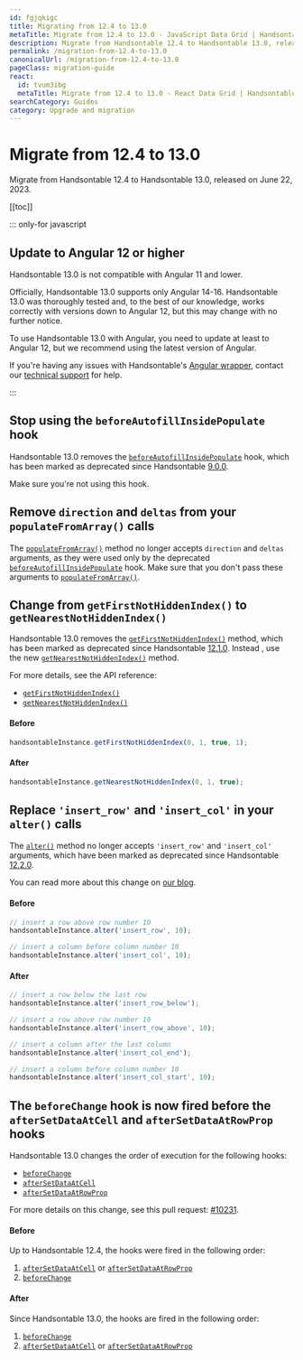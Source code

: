 ```yaml
---
id: fgjqkigc
title: Migrating from 12.4 to 13.0
metaTitle: Migrate from 12.4 to 13.0 - JavaScript Data Grid | Handsontable
description: Migrate from Handsontable 12.4 to Handsontable 13.0, released on June 22, 2023.
permalink: /migration-from-12.4-to-13.0
canonicalUrl: /migration-from-12.4-to-13.0
pageClass: migration-guide
react:
  id: tvum3ibg
  metaTitle: Migrate from 12.4 to 13.0 - React Data Grid | Handsontable
searchCategory: Guides
category: Upgrade and migration
---
```


# Migrate from 12.4 to 13.0

Migrate from Handsontable 12.4 to Handsontable 13.0, released on June 22, 2023.

[[toc]]

::: only-for javascript

## Update to Angular 12 or higher

Handsontable 13.0 is not compatible with Angular 11 and lower.

Officially, Handsontable 13.0 supports only Angular 14-16. Handsontable 13.0 was thoroughly tested and, to the best of our knowledge, works correctly with versions down to Angular 12, but this may change with no further notice.

To use Handsontable 13.0 with Angular, you need to update at least to Angular 12, but we recommend using the latest version of Angular.

If you're having any issues with Handsontable's [Angular wrapper](@/guides/integrate-with-angular/angular-installation/angular-installation.md), contact our
[technical support](https://handsontable.com/contact?category=technical_support) for help.

:::

## Stop using the `beforeAutofillInsidePopulate` hook

Handsontable 13.0 removes the [`beforeAutofillInsidePopulate`](https://handsontable.com/docs/12.4/javascript-data-grid/api/hooks/#beforeautofillinsidepopulate) hook,
which has been marked as deprecated since Handsontable [9.0.0](@/guides/upgrade-and-migration/release-notes/release-notes.md#deprecated-3).

Make sure you're not using this hook.

## Remove `direction` and `deltas` from your `populateFromArray()` calls

The [`populateFromArray()`](@/api/core.md#populatefromarray) method no longer accepts `direction` and `deltas` arguments, as they were used only by the
deprecated [`beforeAutofillInsidePopulate`](https://handsontable.com/docs/12.4/javascript-data-grid/api/hooks/#beforeautofillinsidepopulate) hook. Make sure that you
don't pass these arguments to [`populateFromArray()`](@/api/core.md#populatefromarray).

## Change from `getFirstNotHiddenIndex()` to `getNearestNotHiddenIndex()`

Handsontable 13.0 removes the [`getFirstNotHiddenIndex()`](https://handsontable.com/docs/12.4/javascript-data-grid/api/index-mapper/#getfirstnothiddenindex) method,
which has been marked as deprecated since Handsontable [12.1.0](@/guides/upgrade-and-migration/release-notes/release-notes.md#deprecated-2). Instead , use the new
[`getNearestNotHiddenIndex()`](@/api/indexMapper.md#getnearestnothiddenindex) method.

For more details, see the API reference:

- [`getFirstNotHiddenIndex()`](https://handsontable.com/docs/12.4/javascript-data-grid/api/index-mapper/#getfirstnothiddenindex)
- [`getNearestNotHiddenIndex()`](@/api/indexMapper.md#getnearestnothiddenindex)

#### Before

```js
handsontableInstance.getFirstNotHiddenIndex(0, 1, true, 1);
```

#### After

```js
handsontableInstance.getNearestNotHiddenIndex(0, 1, true);
```

## Replace `'insert_row'` and `'insert_col'` in your `alter()` calls

The [`alter()`](@/api/core.md#alter) method no longer accepts `'insert_row'` and `'insert_col'` arguments, which have been marked as deprecated since
Handsontable [12.2.0](@/guides/upgrade-and-migration/release-notes/release-notes.md#deprecated).

You can read more about this change on [our blog](https://handsontable.com/blog/handsontable-12.2.0).

#### Before

```js
// insert a row above row number 10
handsontableInstance.alter('insert_row', 10);

// insert a column before column number 10
handsontableInstance.alter('insert_col', 10);
```

#### After

```js
// insert a row below the last row
handsontableInstance.alter('insert_row_below');

// insert a row above row number 10
handsontableInstance.alter('insert_row_above', 10);

// insert a column after the last column
handsontableInstance.alter('insert_col_end');

// insert a column before column number 10
handsontableInstance.alter('insert_col_start', 10);
```

## The `beforeChange` hook is now fired before the `afterSetDataAtCell` and `afterSetDataAtRowProp` hooks

Handsontable 13.0 changes the order of execution for the following hooks:

- [`beforeChange`](@/api/hooks.md#beforechange)
- [`afterSetDataAtCell`](@/api/hooks.md#aftersetdataatcell)
- [`afterSetDataAtRowProp`](@/api/hooks.md#aftersetdataatrowprop)

For more details on this change, see this pull request: [#10231](https://github.com/handsontable/handsontable/pull/10231).

#### Before

Up to Handsontable 12.4, the hooks were fired in the following order:

1. [`afterSetDataAtCell`](@/api/hooks.md#aftersetdataatcell) or [`afterSetDataAtRowProp`](@/api/hooks.md#aftersetdataatrowprop)
2. [`beforeChange`](@/api/hooks.md#beforechange)

#### After

Since Handsontable 13.0, the hooks are fired in the following order:

1. [`beforeChange`](@/api/hooks.md#beforechange)
2. [`afterSetDataAtCell`](@/api/hooks.md#aftersetdataatcell) or [`afterSetDataAtRowProp`](@/api/hooks.md#aftersetdataatrowprop)

